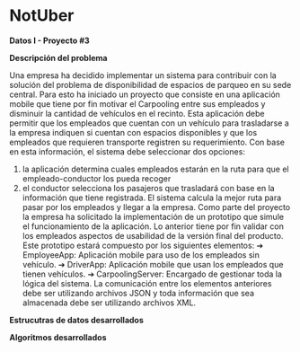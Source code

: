 # NotUber
**Datos I - Proyecto #3**

**Descripción del problema**

Una empresa ha decidido implementar un sistema para contribuir con la solución del problema de
disponibilidad de espacios de parqueo en su sede central. Para esto ha iniciado un proyecto que
consiste en una aplicación mobile que tiene por fin motivar el Carpooling entre sus empleados y
disminuir la cantidad de vehículos en el recinto.
Esta aplicación debe permitir que los empleados que cuentan con un vehículo para trasladarse a la
empresa indiquen si cuentan con espacios disponibles y que los empleados que requieren transporte
registren su requerimiento. Con base en esta información, el sistema debe seleccionar dos opciones:
1. la aplicación determina cuales empleados estarán en la ruta para que el empleado-conductor
los pueda recoger
2. el conductor selecciona los pasajeros que trasladará con base en la información que tiene
registrada. El sistema calcula la mejor ruta para pasar por los empleados y llegar a la empresa.
Como parte del proyecto la empresa ha solicitado la implementación de un prototipo que simule el
funcionamiento de la aplicación. Lo anterior tiene por fin validar con los empleados aspectos de
usabilidad de la versión final del producto.
Este prototipo estará compuesto por los siguientes elementos:
➔ EmployeeApp: Aplicación mobile para uso de los empleados sin vehículo.
➔ DriverApp: Aplicación mobile que usan los empleados que tienen vehículos.
➔ CarpoolingServer: Encargado de gestionar toda la lógica del sistema.
La comunicación entre los elementos anteriores debe ser utilizando archivos JSON y toda información
que sea almacenada debe ser utilizando archivos XML.

**Estrucutras de datos desarrollados**

**Algoritmos desarrollados**
